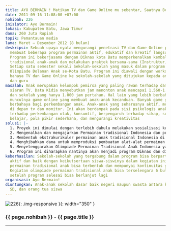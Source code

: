 ```yaml
---
title: AYO BERMAIN ! Matikan TV dan Game Online mu sebentar, Saatnya Bermain!
date: 2011-09-16 11:08:00 +07:00
nohibah: 226
inisiator: Ayo Bermain!
lokasi: Kabupaten Batu, Jawa Timur
dana: 260 Juta Rupiah
topik: Pemantauan media
lama: Maret – Desember 2012 (8 bulan)
deskripsi: Sebuah upaya nyata mengurangi penetrasi TV dan Game Online pada anak, dengan
  membuat beberapa program permainan aktif, edukatif dan kreatif langsung di lapangan.
  Program ini bekerjasama dengan Diknas kota Batu memperkenalkan kembali permainan
  tradisional anak-anak dan melakukan praktek bersama-sama (Instruktur, guru dan murid).
  Setiap satu semester sekali Sekolah-sekolah yang masuk dalam program akan mengikuti
  Olimpiade Dolanan Anak se-Kota Batu. Program ini diawali dengan workshop tentang
  bahaya TV dan Game Online ke sekolah-sekolah yang ditujukan kepada anak, orang tua
  dan guru
masalah: Anak merupakan kelompok pemirsa yang paling rawan terhadap dampak negatif
  siaran TV. Data Kidia menyebutkan jam menonton anak mencapai 1.560-1.820 jam pertahun
  dan sekolah yang hanya 1.000 jam pertahun. Hal lain yang lebih berbahaya dengan
  munculnya game online yang membuat anak-anak kecanduan. Banyak game yang juga ternyata
  berbahaya bagi perkembangan anak. Anak-anak yang seharusnya aktif, menjadi pasif
  di depan tv dan monitor. Ini akan berdampak pada sisi psikologis anak, berpengaruh
  terhadap perkembangan otak, konsumtif, berpengaruh terhadap sikap, sosialiasi, semangat
  belajar, pola pikir sederhana, dan mengurangi kreativitas
solusi: |-
  1. Proyek ini dimulai dengan terlebih dahulu melakukan sosialisasi ke masing-masing sekolah tentang bahaya TV dan Game Online bagi anak-anak yang ditujukan ke siswa, orang tua dan Guru.
  2. Mengenalkan dan mengajarkan Permainan tradisional Indonesia dan praktek bersama-sama
  3. Membentuk ekstrakurikuler permainan anak tradisional Indonesia di Sekolah
  4. Menghibahkan dana untuk memproduksi pembuatan alat-alat permainan tradisional anak
  5. Menyelenggarakan Olimpiade Permainan Tradisional Anak Indonesia yang diselengarakan setiap 6 bulan sekali, diikuti oleh sekolah yang tergabung dalam program dan bekerjasama dengan Diknas Batu
  6. Program ini diharapkan nantinya akan menjadi program Diknas dan disosialisasikan dalam bentuk kurikulum khusus kepada sekolah-sekolah. Pihak yang diuntungkan adalah anak-anak sekolah dasar baik negeri maupun swasta antara kelas 3-6, guru SD, dan orang tua siswa
keberhasilan: Sekolah-sekolah yang tergabung dalam program bisa berpartisipasi secara
  aktif dan baik dengan keikutsertaan siswa-siswinya dalam kegiatan ini. Ekstrakurikuler
  permainan tradisional anak bisa terbentuk dan mempunyai kontinuitas yang bagus.
  Kegiatan olimpiade permainan tradisional anak bisa terselengara 6 bulan sekali dan
  setelah program selesai bisa berlanjut lagi
organisasi: Ayo Bermain!
diuntungkan: Anak-anak sekolah dasar baik negeri maupun swasta antara kelas 3-6, guru
  SD, dan orang tua siswa
---
```


![226](/static/img/hibahcmb/226.png){: .img-responsive }{: width="350" }

### {{ page.nohibah }} - {{ page.title }}

---
